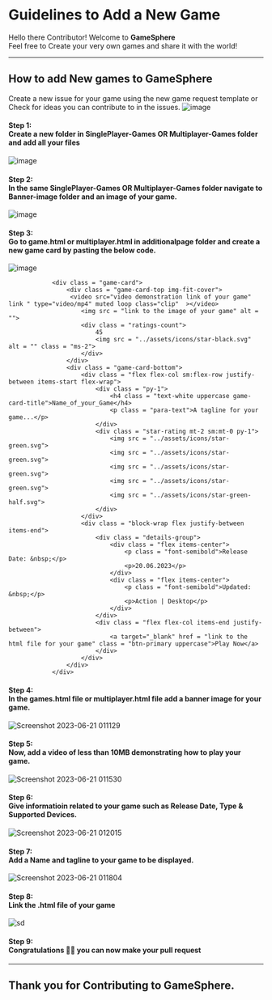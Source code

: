 # Guidelines to Add a New Game

Hello there Contributor! Welcome to <b>GameSphere</b> <br>
Feel free to Create your very own games and share it with the world! <br>

___
## How to add New games to GameSphere
Create a new issue for your game using the new game request template or
Check for ideas you can contribute to in the issues.
![image](https://github.com/trishanu-init/GameSphere/assets/85580785/5dcc6d03-13c7-4c33-b040-22eeff81da44)
 
#### Step 1: <br> Create a new folder in SinglePlayer-Games OR Multiplayer-Games folder and add all your files 
![image](https://github.com/trishanu-init/GameSphere/assets/85580785/edbfd193-643a-4db1-ad42-3c96dd3efb97)
#### Step 2: <br> In the same SinglePlayer-Games OR Multiplayer-Games folder navigate to Banner-image folder and an image of your game.
![image](https://github.com/trishanu-init/GameSphere/assets/85580785/f177f1b8-e115-4aa4-8c4f-a93d72ea2fc3)
#### Step 3: <br> Go to game.html or multiplayer.html in additionalpage folder and create a new game card by pasting the below code.
![image](https://github.com/trishanu-init/GameSphere/assets/85580785/135c9d5a-4fc3-45b7-b122-ad9244f2e86d)

<!--Card start-->
                <div class = "game-card">
                    <div class = "game-card-top img-fit-cover">
                     <video src="video demonstration link of your game" link " type="video/mp4" muted loop class="clip"  ></video>
                        <img src = "link to the image of your game" alt = "">
                        <div class = "ratings-count">
                            45
                            <img src = "../assets/icons/star-black.svg" alt = "" class = "ms-2">
                        </div>
                    </div>
                    <div class = "game-card-bottom">
                        <div class = "flex flex-col sm:flex-row justify-between items-start flex-wrap">
                            <div class = "py-1">
                                <h4 class = "text-white uppercase game-card-title">Name_of_your_Game</h4>
                                <p class = "para-text">A tagline for your game...</p>
                            </div>
                            <div class = "star-rating mt-2 sm:mt-0 py-1">
                                <img src = "../assets/icons/star-green.svg">
                                <img src = "../assets/icons/star-green.svg">
                                <img src = "../assets/icons/star-green.svg">
                                <img src = "../assets/icons/star-green.svg">
                                <img src = "../assets/icons/star-green-half.svg">
                            </div>
                        </div>
                        <div class = "block-wrap flex justify-between items-end">
                            <div class = "details-group">
                                <div class = "flex items-center">
                                    <p class = "font-semibold">Release Date: &nbsp;</p>
                                    <p>20.06.2023</p>
                                </div>
                                <div class = "flex items-center">
                                    <p class = "font-semibold">Updated: &nbsp;</p>
                                    <p>Action | Desktop</p>
                                </div>
                            </div>
                            <div class = "flex flex-col items-end justify-between">
                                <a target="_blank" href = "link to the html file for your game" class = "btn-primary uppercase">Play Now</a>
                            </div>
                        </div>
                    </div>
                </div>
<!--Card end-->
                                                                                                                               
#### Step 4: <br> In the games.html file or multiplayer.html file add a banner image for your game.
![Screenshot 2023-06-21 011129](https://github.com/trishanu-init/GameSphere/assets/85580785/c1c9ffa0-bb60-430c-af1b-e176caaf9bf3)

#### Step 5: <br> Now, add a video of less than 10MB demonstrating how to play your game.
 ![Screenshot 2023-06-21 011530](https://github.com/trishanu-init/GameSphere/assets/85580785/ba8e2eb4-0ea1-4781-a2ce-836a34b582cb)
                                                                                                                    
#### Step 6: <br> Give informatioin related to your game such as Release Date, Type & Supported Devices. 
                                                                                                                               
![Screenshot 2023-06-21 012015](https://github.com/trishanu-init/GameSphere/assets/85580785/982b8fc0-dfae-48ab-9751-ad458c86ae6a)
                                                                                                                               

#### Step 7: <br>Add a Name and tagline to your game to be displayed.
 ![Screenshot 2023-06-21 011804](https://github.com/trishanu-init/GameSphere/assets/85580785/aadbe646-1a83-48a4-bc7e-215298b6564b)
                                                                                                                              
#### Step 8: <br>Link the .html file of your game</b>   
 ![sd](https://github.com/trishanu-init/GameSphere/assets/85580785/dd96fc05-ccfd-4c32-9876-3d6b319d3383)                                                                                                                        
#### Step 9: <br> <b> Congratulations :tada::tada: you can now make your pull request </b>

___
## Thank you for Contributing to GameSphere. 
